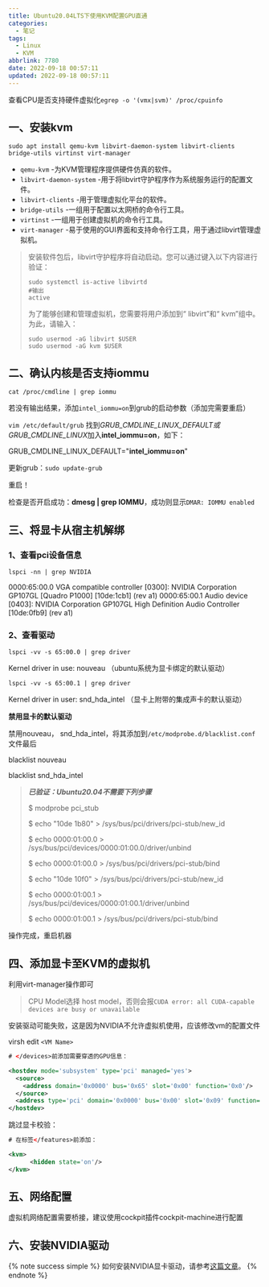 ```yaml
---
title: Ubuntu20.04LTS下使用KVM配置GPU直通
categories:
  - 笔记
tags:
  - Linux
  - KVM
abbrlink: 7780
date: 2022-09-18 00:57:11
updated: 2022-09-18 00:57:11
---
```


查看CPU是否支持硬件虚拟化`egrep -o '(vmx|svm)' /proc/cpuinfo`

## 一、安装kvm

```shell
sudo apt install qemu-kvm libvirt-daemon-system libvirt-clients bridge-utils virtinst virt-manager
```

- `qemu-kvm` -为KVM管理程序提供硬件仿真的软件。
- `libvirt-daemon-system` -用于将libvirt守护程序作为系统服务运行的配置文件。
- `libvirt-clients` -用于管理虚拟化平台的软件。
- `bridge-utils` -一组用于配置以太网桥的命令行工具。
- `virtinst` -一组用于创建虚拟机的命令行工具。
- `virt-manager` -易于使用的GUI界面和支持命令行工具，用于通过libvirt管理虚拟机。

> 安装软件包后，libvirt守护程序将自动启动。您可以通过键入以下内容进行验证：
> 
> ```shell
> sudo systemctl is-active libvirtd
> #输出
> active
> ```
> 
> 为了能够创建和管理虚拟机，您需要将用户添加到“ libvirt”和“ kvm”组中。为此，请输入：
> 
> ```shell
> sudo usermod -aG libvirt $USER
> sudo usermod -aG kvm $USER
> ```

## 二、确认内核是否支持iommu

`cat /proc/cmdline | grep iommu`

若没有输出结果，添加`intel_iommu=on`到grub的启动参数（添加完需要重启）

`vim /etc/default/grub`	找到*GRUB_CMDLINE_LINUX_DEFAULT或GRUB_CMDLINE_LINUX*加入**intel_iommu=on**，如下：

GRUB_CMDLINE_LINUX_DEFAULT="**intel_iommu=on**"

更新grub：`sudo update-grub`

重启！

检查是否开启成功：**dmesg | grep IOMMU**，成功则显示`DMAR: IOMMU enabled`

## 三、将显卡从宿主机解绑

### 1、查看pci设备信息

`lspci -nn | grep NVIDIA`

0000:65:00.0 VGA compatible controller [0300]: NVIDIA Corporation GP107GL [Quadro P1000] [10de:1cb1] (rev a1)
0000:65:00.1 Audio device [0403]: NVIDIA Corporation GP107GL High Definition Audio Controller [10de:0fb9] (rev a1)

### 2、查看驱动

`lspci -vv -s 65:00.0 | grep driver`

Kernel driver in use: nouveau  （ubuntu系统为显卡绑定的默认驱动）

`lspci -vv -s 65:00.1 | grep driver`

Kernel driver in user: snd_hda_intel （显卡上附带的集成声卡的默认驱动）

**禁用显卡的默认驱动**

禁用nouveau， snd_hda_intel，将其添加到`/etc/modprobe.d/blacklist.conf`文件最后

blacklist nouveau

blacklist snd_hda_intel

> ***已验证：Ubuntu20.04不需要下列步骤***
> 
> $ modprobe pci_stub
> 
> $ echo "10de 1b80" > /sys/bus/pci/drivers/pci-stub/new_id
> 
> $ echo 0000:01:00.0 > /sys/bus/pci/devices/0000:01:00.0/driver/unbind
> 
> $ echo 0000:01:00.0 > /sys/bus/pci/drivers/pci-stub/bind
> 
> $ echo "10de 10f0" > /sys/bus/pci/drivers/pci-stub/new_id
> 
> $ echo 0000:01:00.1 > /sys/bus/pci/devices/0000:01:00.1/driver/unbind
> 
> $ echo 0000:01:00.1 > /sys/bus/pci/drivers/pci-stub/bind

操作完成，重启机器

## 四、添加显卡至KVM的虚拟机

利用virt-manager操作即可

> CPU Model选择 host model，否则会报`CUDA error: all CUDA-capable devices are busy or unavailable`

安装驱动可能失败，这是因为NVIDIA不允许虚拟机使用，应该修改vm的配置文件

virsh edit `<VM Name>`

```xml
# </devices>前添加需要穿透的GPU信息：

<hostdev mode='subsystem' type='pci' managed='yes'>
  <source>
    <address domain='0x0000' bus='0x65' slot='0x00' function='0x0'/>
  </source>
  <address type='pci' domain='0x0000' bus='0x00' slot='0x09' function='0x0'/>
</hostdev>
```

跳过显卡校验：

```xml
# 在标签</features>前添加：

<kvm>
      <hidden state='on'/>
</kvm>
```

## 五、网络配置

虚拟机网络配置需要桥接，建议使用cockpit插件cockpit-machine进行配置

## 六、安装NVIDIA驱动

{% note success simple %}
如何安装NVIDIA显卡驱动，请参考[这篇文章](https://ivmoe.github.io/posts/65062/)。
{% endnote %}
